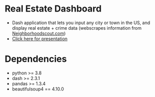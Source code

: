 # Real Estate Dashboard
* Dash application that lets you input any city or town in the US, and display real estate + crime data (webscrapes information from [Neighborhoodscout.com](https://www.neighborhoodscout.com/))
* [Click here for presentation](https://docs.google.com/presentation/d/1Aol1JXml5HKEuqSpYzCUnq3SgBznF9hcgwXZtbkWAhM/edit?usp=sharing)

# Dependencies
* python >= 3.8
* dash >= 2.3.1
* pandas >= 1.3.4
* beautifulsoup4 == 4.10.0

